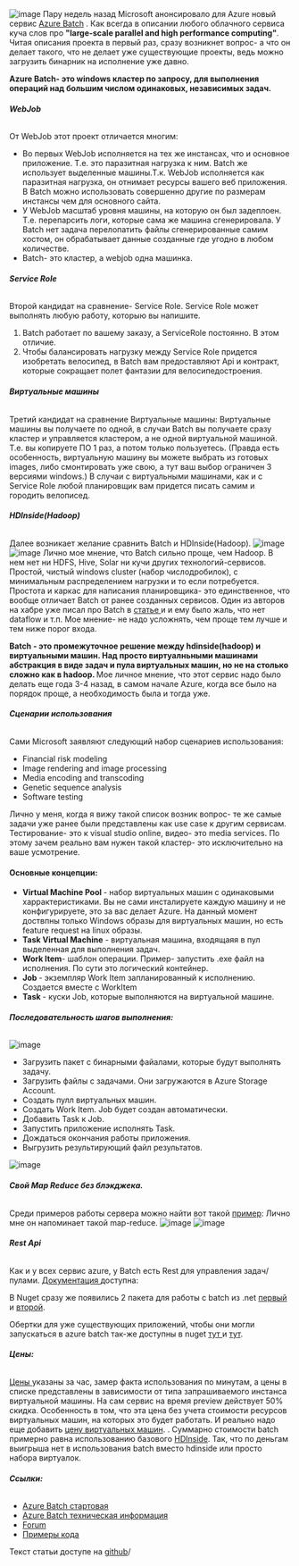 <img src="http://habrastorage.org/files/7b4/3d7/4c7/7b43d74c7306424fb942889dcff35a54.png" alt="image"/>
Пару недель назад Microsoft анонсировало для Azure новый сервис <a href="http://azure.microsoft.com/en-us/services/batch/">Azure Batch</a> .
Как всегда в описании любого облачного сервиса куча слов про <b>"large-scale parallel and high performance computing"</b>.
Читая описания проекта в первый раз, сразу возникнет вопрос- а что он делает такого, что не делает уже существующие проекты, ведь можно загрузить бинарник на исполнение уже давно. 

<b>Azure Batch- это windows кластер по запросу, для выполнения операций над большим числом одинаковых, независимых задач.</b>

<habracut text="Чем же Azure Batch отличается от всех остальных схожих сервисов Azure?" />
<h6><b>WebJob </b></h6>
От WebJob этот проект отличается многим:
<ul>
	<li>Во первых WebJob исполняется на тех же инстансах, что и основное приложение. Т.е. это паразитная нагрузка к ним. Batch же использует выделенные машины.Т.к. WebJob исполняется как паразитная нагрузка, он отнимает ресурсы вашего веб приложения. В Batch можно использовать совершенно другие по размерам инстансы чем для основного сайта.</li>
	<li>У WebJob масштаб уровня машины, на которую он был задеплоен. Т.е. перепарсить логи, которые сама же машина сгенерировала. У Batch нет задача перелопатить файлы сгенерированные самим хостом, он обрабатывает данные созданные где угодно в любом количестве.
</li>
<li>Batch- это кластер, а webjob одна машинка.</li>
</ul>
<h6><b>Service Role</b></h6>
Второй кандидат на сравнение- Service Role. Service Role может выполнять любую работу, которыю вы напишите. 
<ol>
	<li>Batch работает по вашему заказу, а ServiceRole постоянно. В этом отличие.</li>
	<li>Чтобы балансировать нагрузку между Service Role придется изобретать велосипед, в Batch вам предоставляют Api и контракт, которые сокращает полет фантазии для велосипедостроения.</li>
</ol>
<h6><b>Виртуальные машины</b></h6>
Третий кандидат на сравнение Виртуальные машины:
Виртуальные машины вы получаете по одной, в случаи Batch вы получаете сразу кластер и управляется кластером, а не одной виртуальной машиной. Т.е. вы копируете ПО 1 раз, а потом только пользуетесь. (Правда есть особенность, виртуальную машину вы можете выбрать из готовых images, либо смонтировать уже свою, а тут ваш выбор ограничен 3 версиями windows.)
В случаи с виртуальными машинами, как и с Service Role любой планировщик вам придется писать самим и городить велописед. 

<h6><b>HDInside(Hadoop)</b></h6>
Далее возникает желание сравнить Batch и HDInside(Hadoop). 
<spoiler title="Некоторых можно просто перечисления связаных с hadoop вещей может напугать">
<img src="http://habrastorage.org/files/a25/f6d/6e0/a25f6d6e0bb74c5387ae280c7b91223b.png" alt="image"/>
<img src="http://habrastorage.org/files/98c/83f/ce0/98c83fce01fc4560b05c442cc6aca2a6.png" alt="image"/>
</spoiler>
Лично мое мнение, что Batch сильно проще, чем Hadoop. В нем нет ни HDFS, Hive, Solar ни кучи других технологий-сервисов.
Простой, чистый windows cluster (набор числодробилок), с минимальным распределением нагрузки и то если потребуется. Простота и каркас для написания планировщика- это единственное, что вообще отличает Batch от ранее созданных сервисов.
Один из авторов на хабре уже писал про Batch в <a href="http://habrahabr.ru/post/242403/">статье </a>и и ему было жаль, что нет dataflow и т.п. Мое мнение- не надо усложнять, чем проще тем лучше и тем ниже порог входа. 

<b>Batch - это промежуточное решение между hdinside(hadoop) и виртуальными машин. Над просто виртуалньными машинами абстракция в виде задач и пула виртуальных машин, но не на столько сложно как в hadoop. </b>
Мое личное мнение, что этот сервис надо было делать еще года 3-4 назад, в самом начале Azure, когда все было на порядок проще, а необходимость была и тогда уже.

<h6><b>Сценарии использования</b></h6>
Сами Microsoft заявляют следующий набор сценариев использования:
<ul>
	<li>Financial risk modeling</li>
	<li>Image rendering and image processing</li>
	<li>Media encoding and transcoding</li>
	<li>Genetic sequence analysis</li>
	<li>Software testing</li>
</ul>
Лично у меня, когда я вижу такой список возник вопрос- те же самые задачи уже ранее были представлены как use case к другим сервисам.
Тестирование- это к visual studio online, видео- это media services. По этому зачем реально вам нужен такой кластер- это исключительно на ваше усмотрение.

<h4><b>Основные концепции:</b></h4>
<ul>
	<li><b>Virtual Machine Pool </b>- набор виртуальных машин с одинаковыми харрактеристиками. Вы не сами инсталируете каждую машину и не конфигурируете, это за вас делает Azure. На данный момент доствпны только Windows образы для виртуальных машин, но есть feature request на linux образы.</li>
	<li><b>Task Virtual Machine</b> - виртуальная машина, входящаяя в пул выделенная для выполнения задач.</li>
	<li><b>Work Item</b>- шаблон операции. Пример- запустить .exe файл на исполнения. По сути это логический контейнер.</li>
	<li><b>Job </b>- экземпляр Work Item запланированный к исполнению. Создается вместе с WorkItem</li>
	<li><b>Task </b>- куски Job, которые выполняются на виртуальной машине.</li>
</ul>

<h6><b>Последовательность шагов выполнения:</b></h6>
<img src="http://habrastorage.org/files/edc/fd5/c0e/edcfd5c0e13e44e09be4c45dc745a861.png" alt="image"/>
<ul>
	<li>Загрузить пакет с бинарными файалами, которые будут выполнять задачу.</li>
	<li>Загрузить файлы с задачами. Они загружаются в Azure Storage Account.</li>
	<li>Создать пулл виртуальных машин.</li>
	<li>Создать Work Item. Job будет создан автоматически.</li>
	<li>Добавить Task к Job.</li>
	<li>Запустить приложение исполнять Task.</li>
	<li>Дождаться окончания работы приложения.</li>
	<li>Выгрузить результирующий файл результатов.</li>
</ul>
<img src="http://habrastorage.org/files/895/b85/2bd/895b852bd5d6472faea242a572ccca2d.png" alt="image"/>

<h6><b>Свой Map Reduce без блэкджека.</b></h6>
Среди примеров работы сервера можно найти вот такой <a href="https://code.msdn.microsoft.com/Azure-Batch-Apps-Samples-dd781172/sourcecode?fileId=128208&pathId=1607913124">пример</a>: 
Лично мне он напоминает такой map-reduce. 
<spoiler title="Создается класс, который умеет разделять весь поток задач на части."><img src="http://habrastorage.org/files/392/a81/539/392a81539aea446790b0d8fa8ab29fb6.png" alt="image"/>
</spoiler>
<spoiler title="а затем уже виртуальные машины получают эти части и выполняют работу."><img src="http://habrastorage.org/files/77f/a82/6b0/77fa826b0ff647cc96ab2ef21695f5fa.png" alt="image"/>
</spoiler>

<h6><b>Rest Api</b></h6>
Как и у всех сервис azure, у Batch есть Rest для управления задач/пулами. <a href="http://msdn.microsoft.com/en-us/library/azure/dn820177.aspx">Документация </a>доступна: 

В Nuget сразу же появились 2 пакета для работы с batch из .net <a href="http://www.nuget.org/packages/Azure.Batch/">первый </a>и <a href="http://www.nuget.org/packages/Microsoft.Azure.Management.Batch/1.1.5-preview">второй</a>.


Обертки для уже существующих приложений, чтобы они могли запускаться в azure batch так-же доступны в nuget <a href="http://www.nuget.org/packages/Microsoft.Azure.Batch.Apps/">тут </a>и <a href="http://www.nuget.org/packages/Microsoft.Azure.Batch.Apps.Cloud/">тут</a>.

<h6><b>Цены:</b></h6>
<a href="http://azure.microsoft.com/en-us/pricing/details/batch/">Цены </a>указаны за час, замер факта использования по минутам, а цены в списке представлены в зависимости от типа запрашиваемого инстанса виртуальной машины.  На сам сервис на время preview действует 50% скидка.
Особенность в том, что эта цена без учета стоимости ресурсов виртуальных машин, на которых это будет работать. И реально надо еще добавить <a href="http://azure.microsoft.com/en-us/pricing/details/cloud-services/">цену виртуальных машин</a>.
 . Суммарно стоимости batch примерно равна использованию базового <a href="http://azure.microsoft.com/en-us/pricing/details/hdinsight">HDInside</a>. 
Так, что по деньгам выигрыша нет в использования batch вместо hdinside или просто набора виртуалок.

<h6><b>Ссылки:</b></h6>
<ul>
<li><a href="http://azure.microsoft.com/en-us/services/batch/">Azure Batch стартовая</a> </li>
<li><a href="http://azure.microsoft.com/en-us/documentation/articles/batch-technical-overview/">Azure Batch техническая информация</a> </li>
	<li><a href="https://social.msdn.microsoft.com/forums/azure/en-US/home?forum=azurebatch">Forum</a></li>
	<li><a href="https://code.msdn.microsoft.com/site/search?f[0].Type=Topic&f[0].Value=Azure%20Batch&f[0].Text=Azure%20Batch">Примеры кода </a></li>
</ul>

Текст статьи доступе на <a href="https://github.com/SychevIgor/blog_Azure/tree/master/Batch">github</a>/
